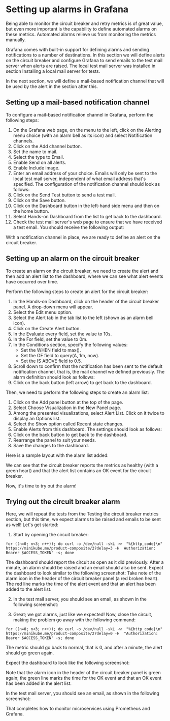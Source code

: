 # Setting up alarms in Grafana
Being able to monitor the circuit breaker and retry metrics is of great value, but even more important is the capability to define automated alarms on these metrics. Automated alarms relieve us from monitoring the metrics manually.

Grafana comes with built-in support for defining alarms and sending notifications to a number of destinations. In this section we will define alerts on the circuit breaker and configure Grafana to send emails to the test mail server when alerts are raised. The local test mail server was installed in section Installing a local mail server for tests.

In the next section, we will define a mail-based notification channel that will be used by the alert in the section after this.

## Setting up a mail-based notification channel

To configure a mail-based notification channel in Grafana, perform the following steps:

1. On the Grafana web page, on the menu to the left, click on the Alerting menu choice (with an alarm bell as its icon) and select Notification channels.
2. Click on the Add channel button.
3. Set the name to mail.
4. Select the type to Email.
5. Enable Send on all alerts.
6. Enable Include image.
7. Enter an email address of your choice. Emails will only be sent to the local test mail server, independent of what email address that's specified. The configuration of the notification channel should look as follows:
8. Click on the Send Test button to send a test mail.
9. Click on the Save button.
10. Click on the Dashboard button in the left-hand side menu and then on the home button.
11. Select Hands-on Dashboard from the list to get back to the dashboard.
12. Check the test mail server's web page to ensure that we have received a test email. You should receive the following output:


With a notification channel in place, we are ready to define an alert on the circuit breaker.

## Setting up an alarm on the circuit breaker

To create an alarm on the circuit breaker, we need to create the alert and then add an alert list to the dashboard, where we can see what alert events have occurred over time.

Perform the following steps to create an alert for the circuit breaker:

1. In the Hands-on Dashboard, click on the header of the circuit breaker panel. A drop-down menu will appear.
2. Select the Edit menu option.
3. Select the Alert tab in the tab list to the left (shown as an alarm bell icon).
4. Click on the Create Alert button.
5. In the Evaluate every field, set the value to 10s.
6. In the For field, set the value to 0m.
7. In the Conditions section, specify the following values: 
    - Set the WHEN field to max().
    - Set the OF field to query(A, 1m, now). 
    - Set the IS ABOVE field to 0.5.
8. Scroll down to confirm that the notification has been sent to the default notification channel, that is, the mail channel we defined previously. The alarm definition should look as follows:
9. Click on the back button (left arrow) to get back to the dashboard.


Then, we need to perform the following steps to create an alarm list:
1. Click on the Add panel button at the top of the page. 
2. Select Choose Visualization in the New Panel page.    
3. Among the presented visualizations, select Alert List. Click on it twice to display an Options list.
4. Select the Show option called Recent state changes.
5. Enable Alerts from this dashboard. The settings should look as follows:
6. Click on the back button to get back to the dashboard.
7. Rearrange the panel to suit your needs.
8. Save the changes to the dashboard.


Here is a sample layout with the alarm list added:

We can see that the circuit breaker reports the metrics as healthy (with a green heart) and that the alert list contains an OK event for the circuit breaker.

Now, it's time to try out the alarm!

## Trying out the circuit breaker alarm

Here, we will repeat the tests from the Testing the circuit breaker metrics section, but this time, we expect alarms to be raised and emails to be sent as well! Let's get started:

1. Start by opening the circuit breaker:
```
for ((n=0; n<3; n++)); do curl -o /dev/null -skL -w  "%{http_code}\n" https://minikube.me/product-composite/2?delay=3 -H  Authorization: Bearer $ACCESS_TOKEN" -s; done
```

The dashboard should report the circuit as open as it did previously. After a minute, an alarm should be raised and an email should also be sent. Expect the dashboard to look similar to the following screenshot:
Take note of the alarm icon in the header of the circuit breaker panel (a red broken heart). The red line marks the time of the alert event and that an alert has been added to the alert list.

2. In the test mail server, you should see an email, as shown in the following screenshot:

3. Great; we got alarms, just like we expected! Now, close the circuit, making the problem go away with the following command:
```
for ((n=0; n<3; n++)); do curl -o /dev/null -skL -w  "%{http_code}\n" https://minikube.me/product-composite/2?delay=0 -H  "Authorization: Bearer $ACCESS_TOKEN" -s; done
```

The metric should go back to normal, that is 0, and after a minute, the alert should go green again.

Expect the dashboard to look like the following screenshot:

Note that the alarm icon in the header of the circuit breaker panel is green again; the green line marks the time for the OK event and that an OK event has been added in the alert list.

In the test mail server, you should see an email, as shown in the following screenshot:

That completes how to monitor microservices using Prometheus and Grafana.
